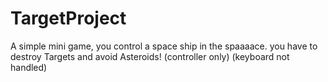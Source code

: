 # TargetProject
A simple mini game, you control a space ship in the spaaaace. you have to destroy Targets and avoid Asteroids!   (controller only) (keyboard not handled)
